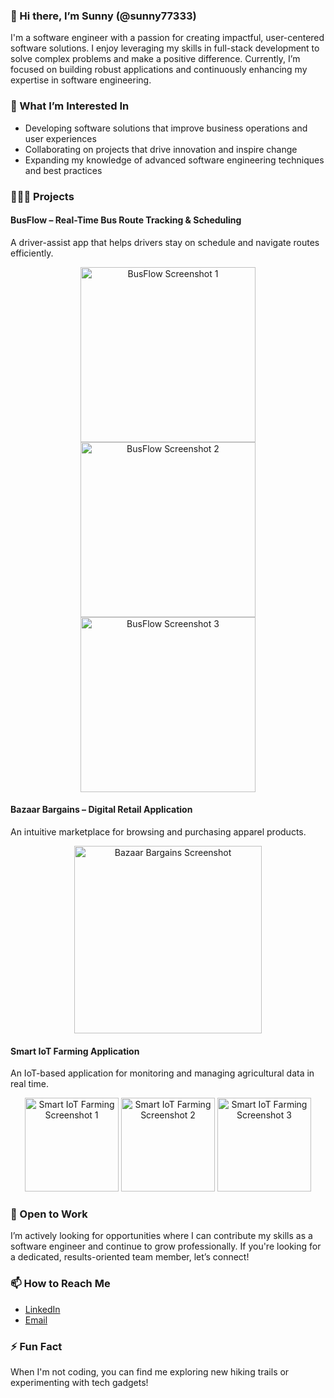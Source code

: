 ### 👋 Hi there, I’m Sunny (@sunny77333)

I'm a software engineer with a passion for creating impactful, user-centered software solutions. I enjoy leveraging my skills in full-stack development to solve complex problems and make a positive difference. Currently, I’m focused on building robust applications and continuously enhancing my expertise in software engineering.

### 👀 What I’m Interested In
- Developing software solutions that improve business operations and user experiences
- Collaborating on projects that drive innovation and inspire change
- Expanding my knowledge of advanced software engineering techniques and best practices

### 👨🏽‍💻 Projects

#### BusFlow – Real-Time Bus Route Tracking & Scheduling
A driver-assist app that helps drivers stay on schedule and navigate routes efficiently.
<p align="center">
  <img src="https://github.com/user-attachments/assets/430a9287-b145-421b-86d3-78639396d2bb" width="280" alt="BusFlow Screenshot 1">
  <img src="https://github.com/user-attachments/assets/57356bea-b82c-49c7-ad89-c02da24ff603" width="280" alt="BusFlow Screenshot 2">
  <img src="https://github.com/user-attachments/assets/ecd7f743-17f7-4894-b437-2169ca47e856" width="280" alt="BusFlow Screenshot 3">
</p>

#### Bazaar Bargains – Digital Retail Application
An intuitive marketplace for browsing and purchasing apparel products.
<p align="center">
  <img src="https://github.com/user-attachments/assets/b7e3d8fa-24df-4130-b22c-359bb99d9714" width="300" alt="Bazaar Bargains Screenshot">
</p>

#### Smart IoT Farming Application
An IoT-based application for monitoring and managing agricultural data in real time.
<p align="center">
  <img src="https://github.com/user-attachments/assets/9c2cfd7d-898e-402b-83af-187aed4c5ec0" width="150" alt="Smart IoT Farming Screenshot 1">
  <img src="https://github.com/user-attachments/assets/058a97fa-57b4-482d-a728-9164a643c892" width="150" alt="Smart IoT Farming Screenshot 2">
  <img src="https://github.com/user-attachments/assets/e36c0935-19cd-4dfb-a158-72bd55df29be" width="150" alt="Smart IoT Farming Screenshot 3">
</p>

### 💼 Open to Work
I’m actively looking for opportunities where I can contribute my skills as a software engineer and continue to grow professionally. If you're looking for a dedicated, results-oriented team member, let’s connect!

### 📫 How to Reach Me
- [LinkedIn](https://www.linkedin.com/in/sanurag-maini-260666283/)  
- [Email](mailto:sanuragmaini7733@gmail.com)

### ⚡ Fun Fact
When I'm not coding, you can find me exploring new hiking trails or experimenting with tech gadgets!
